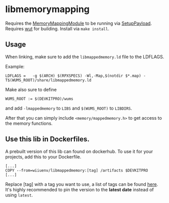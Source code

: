 # libmemorymapping
Requires the [MemoryMappingModule](https://github.com/wiiu-env/MemoryMappingModule) to be running via [SetupPayload](https://github.com/wiiu-env/SetupPayload).
Requires [wut](https://github.com/decaf-emu/wut) for building.
Install via `make install`.

## Usage
When linking, make sure to add the `libmappedmemory.ld` file to the LDFLAGS.

Example:
```
LDFLAGS	=	-g $(ARCH) $(RPXSPECS) -Wl,-Map,$(notdir $*.map) -T$(WUMS_ROOT)/share/libmappedmemory.ld
```

Make also sure to define 
```
WUMS_ROOT := $(DEVKITPRO)/wums
```
and add `-lmappedmemory` to `LIBS` and `$(WUMS_ROOT)` to `LIBDIRS`.

After that you can simply include `<memory/mappedmemory.h>` to get access to the memory functions.

## Use this lib in Dockerfiles.
A prebuilt version of this lib can found on dockerhub. To use it for your projects, add this to your Dockerfile.
```
[...]
COPY --from=wiiuenv/libmappedmemory:[tag] /artifacts $DEVKITPRO
[...]
```
Replace [tag] with a tag you want to use, a list of tags can be found [here](https://hub.docker.com/r/wiiuenv/libmappedmemory/tags). 
It's highly recommended to pin the version to the **latest date** instead of using `latest`.